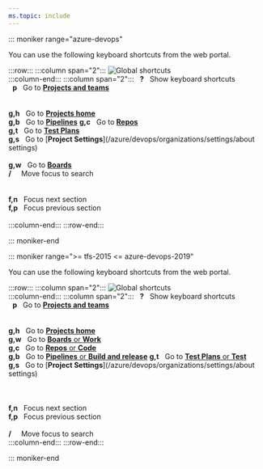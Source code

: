 ```yaml
---
ms.topic: include
---
```



<a id="global-shortcuts"></a>


::: moniker range="azure-devops"

You can use the following keyboard shortcuts from the web portal.

:::row:::
   :::column span="2":::
      ![Global shortcuts](/azure/devops/media/keyboard-shortcuts/global-shortcuts-cloud.png)  
   :::column-end:::
   :::column span="2":::
      &nbsp;&nbsp;**?**&nbsp;&nbsp;&nbsp;Show keyboard shortcuts  
      &nbsp;&nbsp;**p**&nbsp;&nbsp;&nbsp;Go to [**Projects and teams**](/azure/devops/project/navigation/go-to-project-repo)  
      <br/>
      <br/>
      **g,h**&nbsp;&nbsp;&nbsp;Go to [**Projects home**](/azure/devops/project/navigation/go-to-project-repo)  
      **g,b**&nbsp;&nbsp;&nbsp;Go to [**Pipelines**](/azure/devops/pipelines/overview) 
      **g,c**&nbsp;&nbsp;&nbsp;Go to  [**Repos**](/azure/devops/repos/git/overview)  
      **g,t**&nbsp;&nbsp;&nbsp;Go to [**Test Plans**](/azure/devops/test/index)  
      **g,s**&nbsp;&nbsp;&nbsp;Go to [**Project Settings**](/azure/devops/organizations/settings/about settings)<br/>  
      **g,w**&nbsp;&nbsp;&nbsp;Go to [**Boards**](/azure/devops/boards/get-started/what-is-azure-boards)   
      **/**&nbsp;&nbsp;&nbsp;&nbsp;&nbsp;Move focus to search<br/>
      <br/>  
      **f,n**&nbsp;&nbsp;&nbsp;Focus next section<br/>
      **f,p**&nbsp;&nbsp;&nbsp;Focus previous section<br/>
      <br/>
   :::column-end:::
:::row-end:::
 
::: moniker-end


::: moniker range=">= tfs-2015 <= azure-devops-2019"

You can use the following keyboard shortcuts from the web portal.

:::row:::
   :::column span="2":::
      ![Global shortcuts](/azure/devops/media/keyboard-shortcuts/global-shortcuts.png)  
   :::column-end:::
   :::column span="2":::
      &nbsp;&nbsp;**?**&nbsp;&nbsp;&nbsp;Show keyboard shortcuts  
      &nbsp;&nbsp;**p**&nbsp;&nbsp;&nbsp;Go to [**Projects and teams**](/azure/devops/project/navigation/go-to-project-repo)  
      <br/>
      <br/>
      **g,h**&nbsp;&nbsp;&nbsp;Go to [**Projects home**](/azure/devops/project/navigation/go-to-project-repo)  
      **g,w**&nbsp;&nbsp;&nbsp;Go to [**Boards** or **Work**](/azure/devops/boards/get-started/what-is-azure-boards)   
        **g,c**&nbsp;&nbsp;&nbsp;Go to  [**Repos** or **Code**](/azure/devops/repos/git/overview)  
      **g,b**&nbsp;&nbsp;&nbsp;Go to [**Pipelines** or **Build and release**](/azure/devops/pipelines/overview) 
      **g,t**&nbsp;&nbsp;&nbsp;Go to [**Test Plans** or **Test**](/azure/devops/test/index)  
      **g,s**&nbsp;&nbsp;&nbsp;Go to [**Project Settings**](/azure/devops/organizations/settings/about settings)<br/>  
      <br/>  
      **f,n**&nbsp;&nbsp;&nbsp;Focus next section<br/>
      **f,p**&nbsp;&nbsp;&nbsp;Focus previous section<br/>
      <br/>
      **/**&nbsp;&nbsp;&nbsp;&nbsp;&nbsp;Move focus to search<br/>
   :::column-end:::
:::row-end:::
 
::: moniker-end
